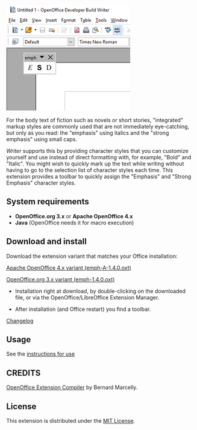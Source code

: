 ![Screenshot: toolbar](Screenshots/Toolbar00-en.png)


For the body text of fiction such as novels or short stories, "integrated" markup styles are commonly used that are not immediately eye-catching, but only as you read: the "emphasis" using italics and the "strong emphasis" using small caps.

_Writer_   supports this by providing character styles that you can customize yourself and use instead of direct formatting with, for example, "Bold" and "Italic". You might wish to quickly mark up the text while writing without having to go to the selection list of character styles each time. This extension provides a toolbar to quickly assign the "Emphasis" and "Strong Emphasis" character styles.

## System requirements

* __OpenOffice.org 3.x__  or __Apache OpenOffice 4.x__
* __Java__ (OpenOffice needs it for macro execution)

## Download and install

Download the extension variant that matches your Office installation:

[Apache OpenOffice 4.x variant (emph-A-1.4.0.oxt)](https://raw.githubusercontent.com/peter88213/emph/master/emph-A-1.4.0.oxt)

[OpenOffice.org 3.x variant (emph-1.4.0.oxt)](https://raw.githubusercontent.com/peter88213/emph/master/emph-1.4.0.oxt)

* Installation right at download, by double-clicking on the downloaded file, or via the OpenOffice/LibreOffice Extension Manager.

* After installation (and Office restart) you find a toolbar.

[Changelog](changelog)


## Usage

See the [instructions for use](help-en)

## CREDITS

[OpenOffice Extension Compiler](https://wiki.openoffice.org/wiki/Extensions_Packager#Extension_Compiler) by Bernard Marcelly.


## License

This extension is distributed under the [MIT License](http://www.opensource.org/licenses/mit-license.php).
